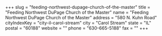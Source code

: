 +++
slug = "feeding-northwest-dupage-church-of-the-master"
title = "Feeding Northwest DuPage Church of the Master"
name = "Feeding Northwest DuPage Church of the Master"
address = "580 N. Kuhn Road"
cityIndexKey = "city-il-carol-stream"
city = "Carol Stream"
state = "IL"
postal = "60188"
website = ""
phone = "630-665-5188"
fax = ""
+++
